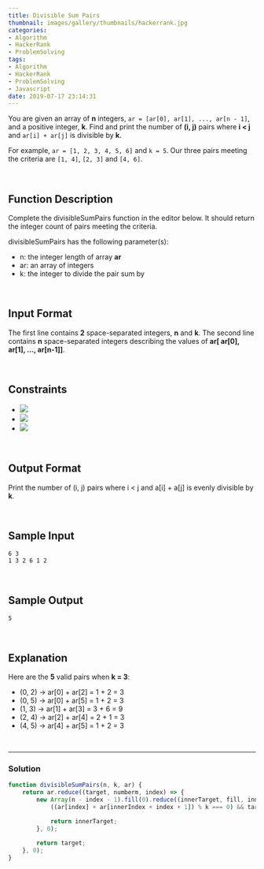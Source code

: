 ```yaml
---
title: Divisible Sum Pairs
thumbnail: images/gallery/thumbnails/hackerrank.jpg
categories:
- Algorithm
- HackerRank
- ProblemSolving
tags:
- Algorithm
- HackerRank
- ProblemSolving
- Javascript
date: 2019-07-17 23:14:31
---
```

  

You are given an array of **n** integers, `ar = [ar[0], ar[1], ..., ar[n - 1]`, and a positive integer, **k**. Find and print the number of **(i, j)** pairs where **i < j** and  `ar[i] + ar[j]` is divisible by **k**.

For example, `ar = [1, 2, 3, 4, 5, 6]` and `k = 5`. Our three pairs meeting the criteria are `[1, 4]`, `[2, 3]` and `[4, 6]`.

<br/>
<!-- more -->

## Function Description

Complete the divisibleSumPairs function in the editor below. It should return the integer count of pairs meeting the criteria.

divisibleSumPairs has the following parameter(s):

- n: the integer length of array **ar**
- ar: an array of integers
- k: the integer to divide the pair sum by

<br/>

## Input Format

The first line contains **2** space-separated integers, **n** and **k**. 
The second line contains **n** space-separated integers describing the values of **ar[ ar[0], ar[1], ..., ar[n-1]]**.

<br/>

## Constraints
- ![](https://latex.codecogs.com/gif.latex?2\leq&space;n\leq&space;100)
- ![](https://latex.codecogs.com/gif.latex?1\leq&space;k\leq&space;100)
- ![](https://latex.codecogs.com/gif.latex?1\leq&space;a[i]\leq&space;100)

<br/>

## Output Format

Print the number of (i, j) pairs where i < j and a[i] + a[j] is evenly divisible by **k**.

<br/>

## Sample Input
```
6 3
1 3 2 6 1 2
```

<br/>

## Sample Output
```
5
```

<br/>

## Explanation

Here are the **5** valid pairs when **k = 3**:

- (0, 2) -> ar[0] + ar[2] = 1 + 2 = 3
- (0, 5) -> ar[0] + ar[5] = 1 + 2 = 3
- (1, 3) -> ar[1] + ar[3] = 3 + 6 = 9
- (2, 4) -> ar[2] + ar[4] = 2 + 1 = 3
- (4, 5) -> ar[4] + ar[5] = 1 + 2 = 3


<br/>

---

### Solution

```javascript
function divisibleSumPairs(n, k, ar) {
    return ar.reduce((target, numberm, index) => {
        new Array(n - index - 1).fill(0).reduce((innerTarget, fill, innerIndex) => {
            ((ar[index] + ar[innerIndex + index + 1]) % k === 0) && target++;

            return innerTarget;
        }, 0);
        
        return target;
    }, 0);
}
```